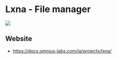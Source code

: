 # Lxna - File manager

[![](https://github.com/omnius-labs/lxna/workflows/Builds/badge.svg)](https://github.com/omnius-labs/lxna/actions)

## Website

+ <https://docs.omnius-labs.com/ja/projects/lxna/>
